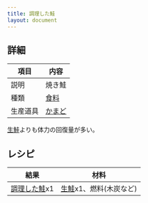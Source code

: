 ```yaml
---
title: 調理した鮭
layout: document
---
```

## 詳細

|項目|内容|
|---|---|
|説明|焼き鮭|
|種類|[食料](食料)|
|生産道具|[かまど](かまど)|

[生鮭](生鮭)よりも体力の回復量が多い。

## レシピ

|結果|材料|
|---|---|
|[調理した鮭](調理した鮭)x1|[生鮭](生鮭)x1、燃料(木炭など)|

